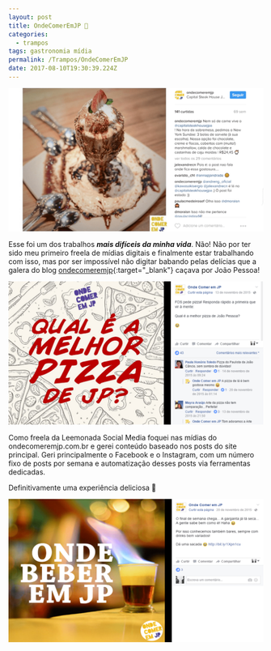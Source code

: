 ```yaml
---
layout: post
title: OndeComerEmJP 🍨
categories:
  - trampos
tags: gastronomia mídia
permalink: /Trampos/OndeComerEmJP
date: 2017-08-10T19:30:39.224Z
---
```

![foto de sorvete em post do instagram](/images/uploads/ondecomeremjp02.png)

Esse foi um dos trabalhos ***mais difíceis da minha vida***. Não! Não por ter sido meu primeiro freela de mídias digitais e finalmente estar trabalhando com isso, mas por ser impossível não digitar babando pelas delícias que a galera do blog [ondecomeremjp](http://www.ondecomeremjp.com.br/){:target="_blank"} caçava por João Pessoa!

![post no facebook perguntando qual a melhor pizza de joão pessoa](/images/uploads/ondecomeremjp01.png)

Como freela da Leemonada Social Media foquei nas mídias do ondecomeremjp.com.br e gerei conteúdo baseado nos posts do site principal. Geri principalmente o Facebook e o Instagram, com um número fixo de posts por semana e automatização desses posts via ferramentas dedicadas.

Definitivamente uma experiência deliciosa 🤤

![post no facebook falando sobre bares de João Pessoa](/images/uploads/ondecomeremjp03.png)